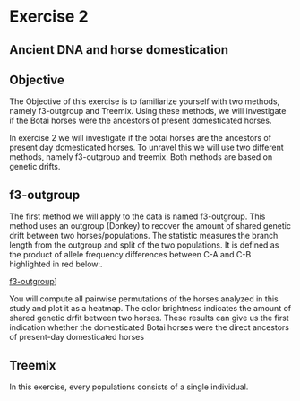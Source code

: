 # Exercise 2 #

## Ancient DNA and horse domestication ##


## Objective ##
The Objective of this exercise is to familiarize yourself with two methods, namely f3-outgroup and Treemix. Using these methods, we will investigate if the Botai horses were the ancestors of present domesticated horses.

In exercise 2 we will investigate if the botai horses are the ancestors of present day domesticated horses. To unravel this we will use two different methods, namely f3-outgroup and treemix. Both methods are based on genetic drifts. 

## f3-outgroup ##
The first method we will apply to the data is named f3-outgroup. This method uses an outgroup (Donkey) to recover the amount of shared genetic drift between two horses/populations. The statistic measures the branch length from the outgroup and split of the two populations. It is defined as the product of allele frequency differences between C-A and C-B highlighted in red below:. 

[f3-outgroup](https://gaworkshop.readthedocs.io/en/latest/_images/f3-tree.png)]

You will compute all pairwise permutations of the horses analyzed in this study and plot it as a heatmap. The color brightness indicates the amount of shared genetic drfit between two horses. These results can give us the first indication whether the domesticated Botai horses were the direct ancestors of present-day domesticated horses

## Treemix ##

In this exercise, every populations consists of a single individual.


